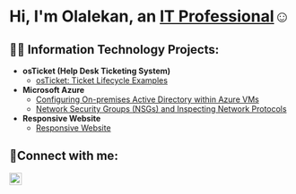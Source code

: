 <h1>Hi, I'm Olalekan, an <a href="https://linkedin.com/in/olalekaniluyemi">IT Professional</a>☺</h1>

<h2>👨‍💻 Information Technology Projects:</h2>

- <b>osTicket (Help Desk Ticketing System)</b>
  - [osTicket: Ticket Lifecycle Examples](https://github.com/trix8990/ticket-lifecycle)
- <b>Microsoft Azure</b>
  - [Configuring On-premises Active Directory within Azure VMs](https://github.com/trix8990/configure-ad)
  - [Network Security Groups (NSGs) and Inspecting Network Protocols](https://github.com/trix8990/azure-network-protocols)
- <b>Responsive Website</b>
  - [Responsive Website]( https://trix8990.github.io/html-responsive_website/)

<h2>🤳Connect with me:</h2>


[<img align="left" alt="Josh | LinkedIn" width="22px" src="https://cdn.jsdelivr.net/npm/simple-icons@v3/icons/linkedin.svg" />][linkedin]

[linkedin]: https://linkedin.com/in/olalekaniluyemi
